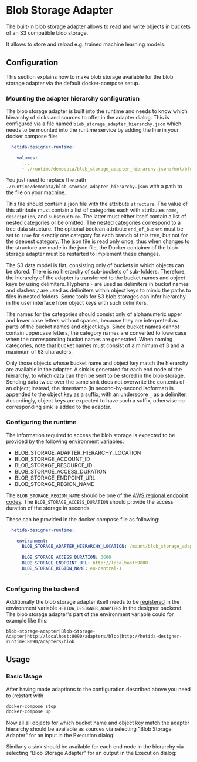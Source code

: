 # Blob Storage Adapter

The built-in blob storage adapter allows to read and write objects in buckets of an S3 compatible blob storage.

It allows to store and reload e.g. trained machine learning models.

## Configuration

This section explains how to make blob storage available for the blob storage adapter via the default docker-compose setup.

### Mounting the adapter hierarchy configuration

The blob storage adapter is built into the runtime and needs to know which hierarchy of sinks and sources to offer in the adapter dialog. This is configured via a file named `blob_storage_adapter_hierarchy.json` which needs to be mounted into the runtime service by adding the line in your docker compose file:

```yaml
  hetida-designer-runtime:
    ...
    volumes:
      ...
      - ./runtime/demodata/blob_storage_adapter_hierarchy.json:/mnt/blob_storage_adapter_hierarchy.json
```

You just need to replace the path `./runtime/demodata/blob_storage_adapter_hierarchy.json` with a path to the file on your machine.

This file should contain a json file with the attribute `structure`. The value of this attribute must contain a list of categories each with attributes `name`, `description`, and `substructure`. The latter must either itself contain a list of nested categories or be omitted. The nested categories correspond to a tree data structure. The optional boolean attribute `end_of_bucket` must be set to `True` for exactly one category for each branch of this tree, but not for the deepest category. The json file is read only once, thus when changes to the structure are made in the json file, the Docker container of the blob storage adapter must be restarted to implement these changes.

The S3 data model is flat, consisting only of buckets in which objects can be stored. There is no hierarchy of sub-buckets of sub-folders. Therefore, the hierarchy of the adapter is transferred to the bucket names and object keys by using delimiters. Hyphens `-` are used as delimiters in bucket names and slashes `/` are used as delimiters within object keys to mimic the paths to files in nested folders. Some tools for S3 blob storages can infer hierarchy in the user interface from object keys with such delimiters.

The names for the categories should consist only of alphanumeric upper and lower case letters without spaces, because they are interpreted as parts of the bucket names and object keys. Since bucket names cannot contain uppercase letters, the category names are converted to lowercase when the corresponding bucket names are generated. When naming categories, note that bucket names must consist of a minimum of 3 and a maximum of 63 characters.

Only those objects whose bucket name and object key match the hierarchy are available in the adapter. A sink is generated for each end node of the hierarchy, to which data can then be sent to be stored in the blob storage. Sending data twice over the same sink does not overwrite the contents of an object; instead, the timestamp (in second-by-second isoformat) is appended to the object key as a suffix, with an underscore `_` as a delimiter. Accordingly, object keys are expected to have such a suffix, otherwise no corresponding sink is added to the adapter.

### Configuring the runtime

The information required to access the blob storage is expected to be provided by the following environment variables:

* BLOB_STORAGE_ADAPTER_HIERARCHY_LOCATION
* BLOB_STORAGE_ACCOUNT_ID
* BLOB_STORAGE_RESOURCE_ID
* BLOB_STORAGE_ACCESS_DURATION
* BLOB_STORAGE_ENDPOINT_URL
* BLOB_STORAGE_REGION_NAME

The `BLOB_STORAGE_REGION_NAME` should be one of the [AWS regional endpoint codes](https://docs.aws.amazon.com/de_de/general/latest/gr/rande.html#regional-endpoints).
The `BLOB_STORAGE_ACCESS_DURATION` should provide the access duration of the storage in seconds.

These can be provided in the docker compose file as following:

```yaml
  hetida-designer-runtime:
    ...
    environment:
      BLOB_STORAGE_ADAPTER_HIERARCHY_LOCATION: /mount/blob_storage_adapter_hierarchy.json
      ...
      BLOB_STORAGE_ACCESS_DURATION: 3600
      BLOB_STORAGE_ENDPOINT_URL: http://localhost:9000
      BLOB_STORAGE_REGION_NAME: eu-central-1
      ...
```

### Configuring the backend

Additionally the blob storage adapter itself needs to be [registered](./adapter_registration.md) in the environment variable `HETIDA_DESIGNER_ADAPTERS` in the designer backend. The blob storage adapter's part of the environment variable could for example like this:

```
blob-storage-adapter|Blob-Storage-Adapter|http://localhost:8090/adapters/blob|http://hetida-designer-runtime:8090/adapters/blob
```

## Usage

### Basic Usage

After having made adaptions to the configuration described above you need to (re)start with

```bash
docker-compose stop
docker-compose up
```

Now all all objects for which bucket name and object key match the adapter hierarchy should be available as sources via selecting "Blob Storage Adapter" for an input in the Execution dialog:

Similarly a sink should be available for each end node in the hierarchy via selecting "Blob Storage Adapter" for an output in the Execution dialog: